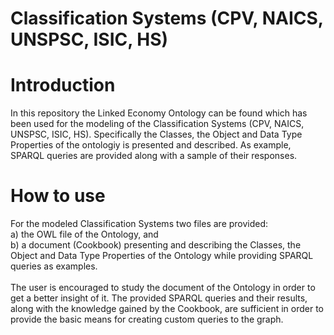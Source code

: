 # Classification Systems (CPV, NAICS, UNSPSC, ISIC, HS)

# Introduction

In this repository the Linked Economy Ontology can be found which has been used for the modeling of the Classification Systems (CPV, NAICS, UNSPSC, ISIC, HS). Specifically the Classes, the Object and Data Type Properties of the ontologiy is presented and described. As example, SPARQL queries are provided along with a sample of their responses.

# How to use 

For the modeled Classification Systems two files are provided: 
<br> a) the OWL file of the Ontology, and 
<br> b) a document (Cookbook) presenting and describing the Classes, the Object and Data Type Properties of the Ontology while providing SPARQL queries as examples.
<br><br>
The user is encouraged to study the document of the Ontology in order to get a better insight of it. The provided SPARQL queries and their results, along with the knowledge gained by the Cookbook, are sufficient in order to provide the basic means for creating custom queries to the graph.
